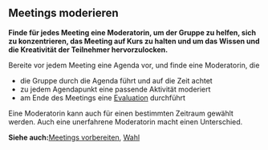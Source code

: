## Meetings moderieren

**Finde für jedes Meeting eine Moderatorin, um der Gruppe zu helfen, sich zu konzentrieren, das Meeting auf Kurs zu halten und um das Wissen und die Kreativität der Teilnehmer hervorzulocken.**

Bereite vor jedem Meeting eine Agenda vor, und finde eine Moderatorin, die

- die Gruppe durch die Agenda führt und auf die Zeit achtet
- zu jedem Agendapunkt eine passende Aktivität moderiert
- am Ende des Meetings eine [Evaluation](section:meeting-evaluation) durchführt

Eine Moderatorin kann auch für einen bestimmten Zeitraum gewählt werden. Auch eine unerfahrene Moderatorin macht einen Unterschied.

**Siehe auch:**[Meetings vorbereiten](section:prepare-for-meetings), [Wahl](section:role-selection)